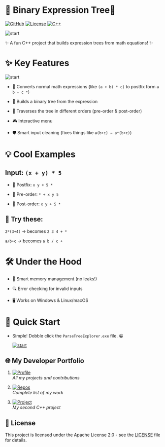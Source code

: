 # 🌳 Binary Expression Tree🌳

[![GitHub](https://img.shields.io/badge/GitHub-blue?style=for-the-badge&logo=github)](https://github.com/1wintab/ParseTreeExplorer)
[![License](https://img.shields.io/badge/License-yellow?style=for-the-badge&logo=github)](https://github.com/1wintab/ParseTreeExplorer/blob/master/LICENSE.txt)
[![C++](https://img.shields.io/badge/C++-9e4c65?style=for-the-badge&logo=cplusplus&logoColor=)](https://github.com/1wintab/ParseTreeExplorer)

![start](https://media1.giphy.com/media/v1.Y2lkPTc5MGI3NjExMHBiODlyYmwyZ2JlNDN6ZnQ0c3Y4a3pxbTBrZmJyaTM3dHQ3ZjBwaCZlcD12MV9pbnRlcm5hbF9naWZfYnlfaWQmY3Q9Zw/stYnZNptINFsY/giphy.gif)  

✨ A fun C++ project that builds expression trees from math equations! ✨

# ✨ Key Features

![start](https://media3.giphy.com/media/v1.Y2lkPTc5MGI3NjExMDY0eWdlNWJvYmU3ZjIzcGRiZXU5N2tieDF5bnMwc28yc3J2NzQxZSZlcD12MV9pbnRlcm5hbF9naWZfYnlfaWQmY3Q9Zw/d91cy0neMIlCOpGTjB/giphy.gif)

+ 🔄 Converts normal math expressions (like `(a + b) * c)` to postfix form `a b + c *`)

+ 🌱 Builds a binary tree from the expression

+ 🔎 Traverses the tree in different orders (pre-order & post-order)

+ 🎮 Interactive menu 

+ 🛡️ Smart input cleaning (fixes things like `a(b+c) → a*(b+c)`)

# 💡 Cool Examples
## Input: `(x + y) * 5`

+ 🔄 Postfix: `x y + 5 *`

+ 🌟 Pre-order: `* + x y 5`

+ 🌟 Post-order: `x y + 5 *`

## 🎯 Try these:

`2*(3+4)` → becomes `2 3 4 + *`

`a/b+c` → becomes `a b / c +`

# 🛠️ Under the Hood
+ 🧠 Smart memory management (no leaks!)

+ 🔍 Error checking for invalid inputs

+ 🖥️ Works on Windows & Linux/macOS

# 🚀 Quick Start

 + Simple! Dobble click the `ParseTreeExplorer.exe` file. 😀
   
   [![start](https://i.imgur.com/YcQVv19.png)](https://github.com/1wintab/ParseTreeExplorer/raw/refs/heads/master/ParseTreeExplorer.exe)

## 🌐 My Developer Portfolio

1. [![Profile](https://img.shields.io/badge/%F0%9F%92%BC_My_Full_Profile-5c64a8)](https://github.com/1wintab)  
   *All my projects and contributions*

2. [![Repos](https://img.shields.io/badge/%F0%9F%93%81_All_Repositories-white)](https://github.com/1wintab?tab=repositories)  
   *Complete list of my work*

3. [![Project](https://img.shields.io/badge/%E2%9A%99%EF%B8%8F_Second_Project-f4ed82)](https://github.com/1wintab/ArraySearcher)  
   *My second C++ project*

## 📜 License

This project is licensed under the Apache License 2.0 - see the [LICENSE](LICENSE.txt) file for details.
